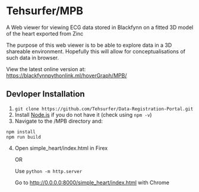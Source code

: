 Tehsurfer/MPB
======
A Web viewer for viewing ECG data stored in Blackfynn on a fitted 3D model of the heart exported from Zinc

The purpose of this web viewer is to be able to explore data in a 3D shareable environment. Hopefully this will allow for conceptualisations of such data in browser.

View the latest online version at:
https://blackfynnpythonlink.ml/hoverGraph/MPB/

Devloper Installation
------
1. `git clone https://github.com/Tehsurfer/Data-Registration-Portal.git`
2. Install [Node.js](https://nodejs.org/en/) if you do not have it (check using `npm -v`)
3. Navigate to the /MPB directory and: 
```
npm install
npm run build
```
4. Open simple_heart/index.html in Firex 

    OR
    
    Use `python -m http.server`
    
    Go to http://0.0.0.0:8000/simple_heart/index.html with Chrome
